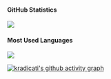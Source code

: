 #### GitHub Statistics
<a href="#"><img src="https://github-readme-stats.vercel.app/api?username=kradicati&show_icons=true&count_private=true&include_all_commits=true&hide_title=true&hide_border=true&hide_rank=true&theme=chartreuse-dark&bg_color=0D1117"/></a><br>

#### Most Used Languages
<a href="#"><img src="https://github-readme-stats.vercel.app/api/top-langs?username=kradicati&hide_title=true&hide_border=true&layout=compact&theme=chartreuse-dark&bg_color=0D1117"/></a>

[![kradicati's github activity graph](https://activity-graph.herokuapp.com/graph?username=kradicati&theme=react-dark)](https://github.com/kradicati)
